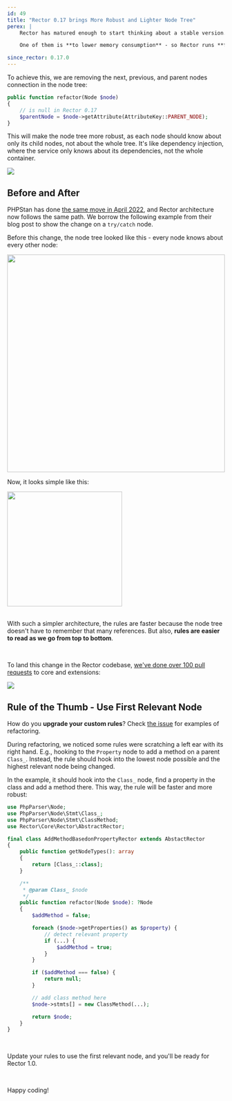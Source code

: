 ```yaml
---
id: 49
title: "Rector 0.17 brings More Robust and Lighter Node Tree"
perex: |
    Rector has matured enough to start thinking about a stable version. This year, we want to release Rector 1.0. Before that happens, we want to ensure it is available to variety of users and the known splinters are removed.

    One of them is **to lower memory consumption** - so Rector runs **faster on any laptop anywhere in the world**.

since_rector: 0.17.0
---
```


To achieve this, we are removing the next, previous, and parent nodes connection in the node tree:

```php
public function refactor(Node $node)
{
    // is null in Rector 0.17
    $parentNode = $node->getAttribute(AttributeKey::PARENT_NODE);
}
```

This will make the node tree more robust, as each node should know about only its child nodes, not about the whole tree. It's like dependency injection, where the service only knows about its dependencies, not the whole container.

<img src="https://github.com/rectorphp/getrector-com/assets/924196/a62176bb-a217-4d89-88f9-4b77aaac6b7d" class="img-thumbnail mb-4 mt-4">


## Before and After

PHPStan has done [the same move in April 2022](https://phpstan.org/blog/preprocessing-ast-for-custom-rules), and Rector architecture now follows the same path. We borrow the following example from their blog post to show the change on a `try/catch` node.

Before this change, the node tree looked like this - every node knows about every other node:

<img src="https://phpstan.org/mermaid-6d0ce15eb0039ff974c3884feda067b5eec0efe304ee41e31933d7bf3ac748a0.a0ba9b00.svg" style="width: 36em">

<br>

Now, it looks simple like this:

<img src="https://phpstan.org/mermaid-46470766f874d0ff9817a88d3b95b15dfaed05f2782e7cb6db9ff8e2cf7879fb.cf58c91d.svg" style="width: 19em">

<br>
<br>

With such a simpler architecture, the rules are faster because the node tree doesn't have to remember that many references. But also, **rules are easier to read as we go from top to bottom**.

<br>

To land this change in the Rector codebase, [we've done over 100 pull requests](https://github.com/rectorphp/rector/issues/7947) to core and extensions:

<img src="https://github.com/rectorphp/getrector-com/assets/924196/0a13ed20-a6ed-4b3f-bcc7-c9c12714672b" class="img-thumbnail" />

<br>


## Rule of the Thumb - Use First Relevant Node

How do you **upgrade your custom rules**? Check [the issue](https://github.com/rectorphp/rector/issues/7947) for examples of refactoring.

During refactoring, we noticed some rules were scratching a left ear with its right hand. E.g., hooking to the `Property` node to add a method on a parent `Class_`. Instead, the rule should hook into the lowest node possible and the highest relevant node being changed.

In the example, it should hook into the `Class_` node, find a property in the class and add a method there. This way, the rule will be faster and more robust:

```php
use PhpParser\Node;
use PhpParser\Node\Stmt\Class_;
use PhpParser\Node\Stmt\ClassMethod;
use Rector\Core\Rector\AbstractRector;

final class AddMethodBasedonPropertyRector extends AbstactRector
{
    public function getNodeTypes(): array
    {
        return [Class_::class];
    }

    /**
     * @param Class_ $node
     */
    public function refactor(Node $node): ?Node
    {
        $addMethod = false;

        foreach ($node->getProperties() as $property) {
            // detect relevant property
            if (...) {
                $addMethod = true;
            }
        }

        if ($addMethod === false) {
            return null;
        }

        // add class method here
        $node->stmts[] = new ClassMethod(...);

        return $node;
    }
}
```

<br>

Update your rules to use the first relevant node, and you'll be ready for Rector 1.0.

<br>

Happy coding!

